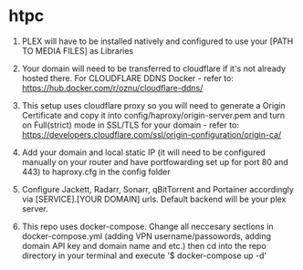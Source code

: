 # htpc

1. PLEX will have to be installed natively and configured to use your [PATH TO MEDIA FILES] as Libraries

2. Your domain will need to be transferred to cloudflare if it's not already hosted there. For CLOUDFLARE DDNS Docker - refer to: https://hub.docker.com/r/oznu/cloudflare-ddns/

3. This setup uses cloudflare proxy so you will need to generate a Origin Certificate and copy it into config/haproxy/origin-server.pem and turn on Full(strict) mode in SSL/TLS for your domain - refer to: https://developers.cloudflare.com/ssl/origin-configuration/origin-ca/

4. Add your domain and local static IP (it will need to be configured manually on your router and have portfowarding set up for port 80 and 443) to haproxy.cfg in the config folder

5. Configure Jackett, Radarr, Sonarr, qBitTorrent and Portainer accordingly via [SERVICE].[YOUR DOMAIN] urls. Default backend will be your plex server.

6. This repo uses docker-compose. Change all neccesary sections in docker-compose.yml (adding VPN username/passowords, adding domain API key and domain name and etc.) then cd into the repo directory in your terminal and execute '$ docker-compose up -d'